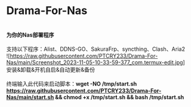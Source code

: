 # Drama-For-Nas
</br>**为你的Nas部署程序**</br>
</br>支持以下程序：Alist、DDNS-GO、SakuraFrp、syncthing、Clash、Aria2</br>
![https://raw.githubusercontent.com/PTCRY233/Drama-For-Nas/main/Screenshot_2023-11-05-10-33-59-377_com.termux-edit.jpg]
</br>安装&卸载&开机自启&自动更新&备份</br>
</br>终端输入此代码来启动脚本：**wget -NO /tmp/start.sh https://raw.githubusercontent.com/PTCRY233/Drama-For-Nas/main/start.sh && chmod +x /tmp/start.sh && bash /tmp/start.sh** 
